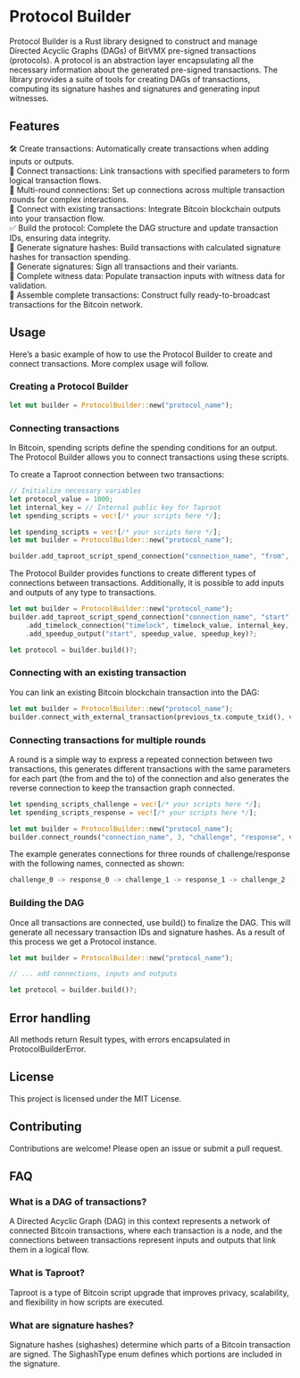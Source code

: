 # Protocol Builder
Protocol Builder is a Rust library designed to construct and manage Directed Acyclic Graphs (DAGs) of BitVMX pre-signed transactions (protocols). A protocol is an abstraction layer encapsulating all the necessary information about the generated pre-signed transactions. The library provides a suite of tools for creating DAGs of transactions, computing its signature hashes and signatures and generating input witnesses.

## Features

🛠 Create transactions: Automatically create transactions when adding inputs or outputs.  
🔗 Connect transactions: Link transactions with specified parameters to form logical transaction flows.  
🔄 Multi-round connections: Set up connections across multiple transaction rounds for complex interactions.  
🏁 Connect with existing transactions: Integrate Bitcoin blockchain outputs into your transaction flow.  
✅ Build the protocol: Complete the DAG structure and update transaction IDs, ensuring data integrity.  
🧮 Generate signature hashes: Build transactions with calculated signature hashes for transaction spending.  
🔏 Generate signatures: Sign all transactions and their variants.  
🧾 Complete witness data: Populate transaction inputs with witness data for validation.  
🚀 Assemble complete transactions: Construct fully ready-to-broadcast transactions for the Bitcoin network.    

## Usage

Here’s a basic example of how to use the Protocol Builder to create and connect transactions. More complex usage will follow.

### Creating a Protocol Builder

```rust
let mut builder = ProtocolBuilder::new("protocol_name");
```
### Connecting transactions

In Bitcoin, spending scripts define the spending conditions for an output. The Protocol Builder allows you to connect transactions using these scripts.

To create a Taproot connection between two transactions:

```rust
// Initialize necessary variables
let protocol_value = 1000;
let internal_key = // Internal public key for Taproot
let spending_scripts = vec![/* your scripts here */];

let spending_scripts = vec![/* your scripts here */];
let mut builder = ProtocolBuilder::new("protocol_name");

builder.add_taproot_script_spend_connection("connection_name", "from", protocol_value, internal_key, &spending_scripts, "to", &sighash_type)?;
```

The Protocol Builder provides functions to create different types of connections between transactions. Additionally, it is possible to add inputs and outputs of any type to transactions.

```rust
let mut builder = ProtocolBuilder::new("protocol_name");
builder.add_taproot_script_spend_connection("connection_name", "start", protocol_value, internal_key, &scripts, "timelock", &sighash_type)?
    .add_timelock_connection("timelock", timelock_value, internal_key, &timelock_key, &renew_script, "renew", 0, &sighash_type)?
    .add_speedup_output("start", speedup_value, speedup_key)?;

let protocol = builder.build()?;
```

### Connecting with an existing transaction

You can link an existing Bitcoin blockchain transaction into the DAG:

```rust
let mut builder = ProtocolBuilder::new("protocol_name");
builder.connect_with_external_transaction(previous_tx.compute_txid(), vout, output_spending_type, "start", &sighash_type)?
```

### Connecting transactions for multiple rounds

A round is a simple way to express a repeated connection between two transactions, this generates different transactions with the same parameters for each part (the from and the to) of the connection and also generates the reverse connection to keep the transaction graph connected.

```rust
let spending_scripts_challenge = vec![/* your scripts here */];
let spending_scripts_response = vec![/* your scripts here */];

let mut builder = ProtocolBuilder::new("protocol_name");
builder.connect_rounds("connection_name", 3, "challenge", "response", value, &spending_scripts_challenge, &spending_scripts_response, &sighash_type) 
```

The example generates connections for three rounds of challenge/response with the following names, connected as shown:

```rust
challenge_0 -> response_0 -> challenge_1 -> response_1 -> challenge_2 -> response_2
```

### Building the DAG

Once all transactions are connected, use build() to finalize the DAG. This will generate all necessary transaction IDs and signature hashes. As a result of this process we get a Protocol instance.

```rust
let mut builder = ProtocolBuilder::new("protocol_name");

// ... add connections, inputs and outputs

let protocol = builder.build()?;
```

## Error handling

All methods return Result types, with errors encapsulated in ProtocolBuilderError.

## License

This project is licensed under the MIT License.

## Contributing

Contributions are welcome! Please open an issue or submit a pull request.

## FAQ
### What is a DAG of transactions?
A Directed Acyclic Graph (DAG) in this context represents a network of connected Bitcoin transactions, where each transaction is a node, and the connections between transactions represent inputs and outputs that link them in a logical flow.

### What is Taproot?
Taproot is a type of Bitcoin script upgrade that improves privacy, scalability, and flexibility in how scripts are executed.

### What are signature hashes?
Signature hashes (sighashes) determine which parts of a Bitcoin transaction are signed. The SighashType enum defines which portions are included in the signature.
